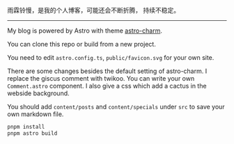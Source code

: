 雨霖铃慢，是我的个人博客，可能还会不断折腾， 持续不稳定。

---
My blog is powered by Astro with theme [astro-charm](https://github.com/Yuhanawa/astro-charm).

You can clone this repo or build from a new project.

You need to edit  `astro.config.ts`, `public/favicon.svg` for your own site.

There are some changes besides the default setting of astro-charm. I replace the giscus comment with twikoo. You can write your own `Comment.astro` component. I also give a css which add a cactus in the webside background.

You should add `content/posts` and `content/specials` under `src` to save your own markdown file.

```sh
pnpm install
pnpm astro build
```

